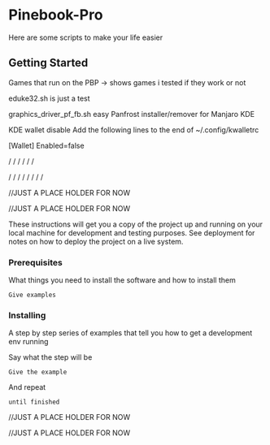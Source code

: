 # Pinebook-Pro

Here are some scripts to make your life easier

## Getting Started

Games that run on the PBP ->
  shows games i tested if they work or not
  	
eduke32.sh is just a test

graphics_driver_pf_fb.sh
  easy Panfrost installer/remover for Manjaro KDE


KDE wallet disable
 Add the following lines to the end of ~/.config/kwalletrc


[Wallet]
Enabled=false



/
/
/
/
/
/

/
/
/
/
/
/
/
/


//JUST A PLACE HOLDER FOR NOW

//JUST A PLACE HOLDER FOR NOW

These instructions will get you a copy of the project up and running on your local machine for development and testing purposes. See deployment for notes on how to deploy the project on a live system.

### Prerequisites

What things you need to install the software and how to install them

```
Give examples
```

### Installing

A step by step series of examples that tell you how to get a development env running

Say what the step will be

```
Give the example
```

And repeat

```
until finished
```

//JUST A PLACE HOLDER FOR NOW

//JUST A PLACE HOLDER FOR NOW
